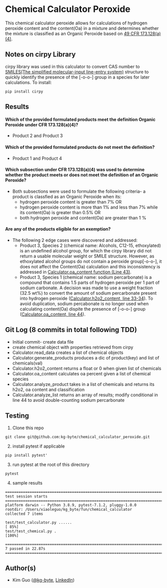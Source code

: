 # Chemical Calculator Peroxide
  This chemical calculator peroxide allows for calculations of hydrogen peroxide content and the content(Oa) in a mixture and determines whether the mixture is classified as an Organic Peroxide based on [49 CFR 173.128(a)(4)](https://www.ecfr.gov/current/title-49/subtitle-B/chapter-I/subchapter-C/part-173/subpart-D/section-173.128).
  
## Notes on cirpy Library
  cirpy library was used in this calculator to convert CAS number to [SMILES(The simplified molecular-input line-entry system)](https://en.wikipedia.org/wiki/Simplified_molecular-input_line-entry_system) structure to quickly identify the presence of the [-o-o-] group in a species for later calculations. To install:
  ```
  pip install cirpy
  ```

## Results
  #### Which of the provided formulated products meet the definition Organic Peroxide under CFR 173.128(a)(4)?
   - Product 2 and Product 3 
  #### Which of the provided formulated products do not meet the definition?
   - Product 1 and Product 4
  #### Which subsection under CFR 173.128(a)(4) was used to determine whether the product meets or does not meet the definition of an Organic Peroxide?
   - Both subsections were used to formulate the following criteria- a product is classfied as an Organic Peroxide when its:
     -  hydrogen peroxide content is greater than 7% OR
     -  hydrogen peroxide content is more than 1% and less than 7% while its content(Oa) is greater than 0.5% OR
     -  both hydrogen peroxide and content(Oa) are greater than 1 %  
  #### Are any of the products eligible for an exemption?
   - The following 2 edge cases were discovered and addressed:
     - Product 3, Species 2 (chemical name: Alcohols, C12-15, ethoxylated) is an undefined alcohol group, for which the cirpy library did not return a usable molecular weight or SMILE structure. However, as ethoxylated alcohol groups do not contain a peroxide group[-o-o-], it does not affect the Content(Oa) calculation and this inconsistency is addressed in [Calculator.oa_content function (Line 43)](https://github.com/kg-byte/chemical_calculator_peroxide/blob/main/src/calculator.py).
      - Product 3, Species 1 (chemical name: sodium percarbonate) is a compound that contains 1.5 parts of hydrogen peroxide per 1 part of sodium carbonate. A decision was made to use a weight fraction (32.5 wt%) to convert the amount of sodium percarbonate present into hydrogen peroxide ([Calculator.h2o2_content, line 33-34](https://github.com/kg-byte/chemical_calculator_peroxide/blob/main/src/calculator.py)). To avoid duplication, sodium percabonate is no longer used when calculating content(Oa) dispite the presence of [-o-o-] group ([Calculator.oa_content, line 44](https://github.com/kg-byte/chemical_calculator_peroxide/blob/main/src/calculator.py)). 

## Git Log (8 commits in total following TDD)
  - Initial commit- create data file
  - create chemical object with properties retrieved from cirpy
  - Calculator.read_data creates a list of chemical objects
  - Calculator.generate_products produces a dic of product(key) and list of chemicals(val)
  - Calculator.h2o2_content returns a float or 0 when given list of chemicals
  - Calculator.oa_content calculates oa percent given a list of chemical species
  - Calculator.analyze_product takes in a list of chemicals and returns its h2o2, oa content and classification
  - Calculator.analyze_list returns an array of results; modify conditional in line 44 to avoid double-counting sodium percarbonate

## Testing
1. Clone this repo
```
git clone git@github.com:kg-byte/chemical_calculator_peroxide.git
```

2. install pytest if applicable
```
pip install pytest'
```
3. run pytest at the root of this directory
```
pytest
```
4. sample results
```
============================================================================== test session starts ==============================================================================
platform darwin -- Python 3.8.9, pytest-7.1.2, pluggy-1.0.0
rootdir: /Users/xiaoleguo/kg_byte/fun/chemical_calculator
collected 7 items                                                                                                                                                               

test/test_calculator.py ......                                                                                                                                            [ 85%]
test/test_chemical.py .                                                                                                                                                   [100%]

============================================================================== 7 passed in 22.87s ===============================================================================
```

## Author(s)
 - Kim Guo ([@kg-byte](https://github.com/kg-byte), [LinkedIn](https://www.linkedin.com/in/xiaole-guo-5331b4158/))
